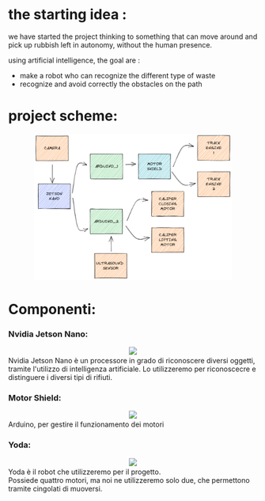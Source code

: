 # the starting idea : 

we have started the project thinking to something that can move around and pick up rubbish left in autonomy, without the human presence.

using artificial intelligence, the goal are : 
- make a robot who can recognize the different type of waste
- recognize and avoid correctly the obstacles on the path

# project scheme:

<div align="center">
    <img src="immagini_readme/component scheme.png" width="400">
</div>

# Componenti:

### Nvidia Jetson Nano:
<div align="center">
     <img src="immagini_readme/jetson_nano_scatola.jpg" width="300">
</div>
<div>
    Nvidia Jetson Nano è un processore in grado di riconoscere diversi oggetti, tramite l'utilizzo di intelligenza artificiale.
    Lo utilizzeremo per riconoscecre e distinguere i diversi tipi di rifiuti.
</div>

### Motor Shield:
<div align="center">
  <img src="immagini_readme/motor_shield.jpg" width="300">
</div>
<div>
    Arduino, per gestire il funzionamento dei motori       
</div>

### Yoda:
<div align="center">
    <img src="immagini_readme/robot.jpg" width="300">
</div>
<div>
    Yoda è il robot che utilizzeremo per il progetto. <br>
    Possiede quattro motori, ma noi ne utilizzeremo solo due, che permettono tramite cingolati di muoversi.
</div>
 
